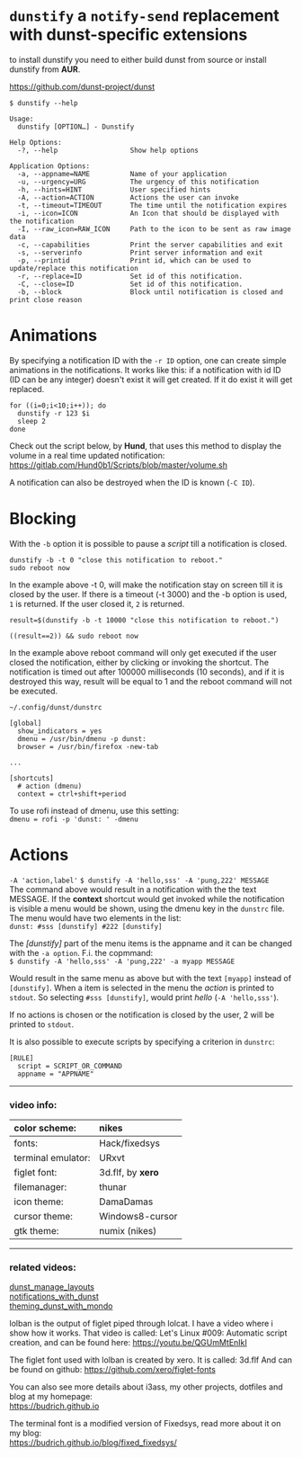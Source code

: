 # `dunstify` a `notify-send` replacement with dunst-specific extensions

to install dunstify you need to either build dunst from source or install dunstify from **AUR**.

https://github.com/dunst-project/dunst

`$ dunstify --help`  

``` text
Usage:
  dunstify [OPTION…] - Dunstify

Help Options:
  -?, --help                  Show help options

Application Options:
  -a, --appname=NAME          Name of your application
  -u, --urgency=URG           The urgency of this notification
  -h, --hints=HINT            User specified hints
  -A, --action=ACTION         Actions the user can invoke
  -t, --timeout=TIMEOUT       The time until the notification expires
  -i, --icon=ICON             An Icon that should be displayed with the notification
  -I, --raw_icon=RAW_ICON     Path to the icon to be sent as raw image data
  -c, --capabilities          Print the server capabilities and exit
  -s, --serverinfo            Print server information and exit
  -p, --printid               Print id, which can be used to update/replace this notification
  -r, --replace=ID            Set id of this notification.
  -C, --close=ID              Set id of this notification.
  -b, --block                 Block until notification is closed and print close reason
```

# Animations

By specifying a notification ID with the `-r ID` option, one can create simple animations in the notifications. It works like this: if a notification with id ID (ID can be any integer) doesn't exist it will get created. If it do exist it will get replaced.  

``` shell
for ((i=0;i<10;i++)); do 
  dunstify -r 123 $i
  sleep 2
done
```

Check out the script below, by **Hund**, that uses this method to display the volume in a real time updated notification:  
https://gitlab.com/Hund0b1/Scripts/blob/master/volume.sh  


A notification can also be destroyed when the ID is known (`-C ID`).

# Blocking

With the `-b` option it is possible to pause a *script* till a notification is closed.

``` shell
dunstify -b -t 0 "close this notification to reboot."
sudo reboot now
```

In the example above -t 0, will make the notification stay on screen till it is closed by the user. If there is a timeout (-t 3000) and the -b option is used, `1` is returned. If the user closed it, `2` is returned.  

``` shell
result=$(dunstify -b -t 10000 "close this notification to reboot.")

((result==2)) && sudo reboot now
```

In the example above reboot command will only get executed if the user closed the notification, either by clicking or invoking the shortcut. The notification is timed out after 100000 milliseconds (10 seconds), and if it is destroyed this way, result will be equal to 1 and the reboot command will not be executed.

`~/.config/dunst/dunstrc`  
``` text
[global]
  show_indicators = yes
  dmenu = /usr/bin/dmenu -p dunst:
  browser = /usr/bin/firefox -new-tab

...

[shortcuts]
  # action (dmenu)
  context = ctrl+shift+period
```

To use rofi instead of dmenu, use this setting:  
`dmenu = rofi -p 'dunst: ' -dmenu`  

# Actions

`-A 'action,label'` 
`$ dunstify -A 'hello,sss' -A 'pung,222' MESSAGE`  
The command above would result in a notification with the the text MESSAGE. If the **context** shortcut would get invoked while the notification is visible a menu would be shown, using the dmenu key in the `dunstrc` file. The menu would have two elements in the list:  
`dunst: #sss [dunstify] #222 [dunstify]`  

The *[dunstify]* part of the menu items is the appname and it can be changed with the `-a option`. F.i. the copmmand:  
`$ dunstify -A 'hello,sss' -A 'pung,222' -a myapp MESSAGE`  

Would result in the same menu as above but with the text `[myapp]` instead of `[dunstify]`. When a item is selected in the menu the *action* is printed to `stdout`. So selecting `#sss [dunstify]`, would print *hello* (`-A 'hello,sss'`).

If no actions is chosen or the notification is closed by the user, 2 will be printed to `stdout`.

It is also possible to execute scripts by specifying a criterion in `dunstrc`:  

``` text
[RULE]
  script = SCRIPT_OR_COMMAND
  appname = "APPNAME"
```

* * *

### video info:
color scheme:      | nikes
:---|:---
fonts:             | Hack/fixedsys
terminal emulator: | URxvt
figlet font:       | 3d.flf, by **xero** 
filemanager:       | thunar
icon theme:        | DamaDamas
cursor theme:      | Windows8-cursor
gtk theme:         | numix (nikes)

* * *

### related videos:
[dunst_manage_layouts](https://youtu.be/VJbDSSuy45E)  
[notifications_with_dunst](https://youtu.be/LxQXLJdZ2mM)  
[theming_dunst_with_mondo](https://youtu.be/sLGthq1xER4)  

lolban is the output of figlet piped through lolcat. 
I have a video where i show how it works. That video 
is called: Let's Linux #009: Automatic script creation, 
and can be found here: https://youtu.be/QGUmMtEnIkI

The figlet font used with lolban is created by xero. 
It is called: 3d.flf
And can be found on github:
https://github.com/xero/figlet-fonts 

You can also see more details about i3ass, my other 
projects, dotfiles and blog at my homepage:  
https://budrich.github.io

The terminal font is a modified version of Fixedsys, 
read more about it on my blog:  
https://budrich.github.io/blog/fixed_fixedsys/
